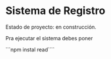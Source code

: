 <h1>Sistema de Registro</h1>

Estado de proyecto: en construcción.

Pra ejecutar el sistema debes poner

```npm instal  read````
